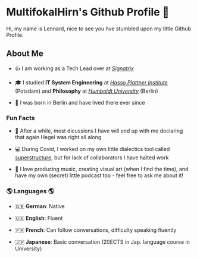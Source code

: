 # MultifokalHirn's Github Profile 👋

Hi, my name is Lennard, nice to see you hve stumbled upon my little Github Profile.


## About Me

- 👍 I am working as a Tech Lead over at [*Signatrix*](https://www.signatrix.com)

- 🎓 I studied **IT System Engineering** at [*Hasso Plattner Institute*](https://hpi.de) (Potsdam) and **Philosophy** at [*Humboldt University*](https://www.hu-berlin.de/de) (Berlin)

- 🐻 I was born in Berlin and have lived there ever since


### Fun Facts

- 💬 After a while, most dicussions I have will end up with me declaring that again Hegel was right all along

- 💻 During Covid, I worked on my own little dialectics tool called [superstructure](https://github.com/MultifokalHirn/superstructure), but for lack of collaborators I have halted work

- 🌱 I love producing music, creating visual art (when I find the time), and have my own (secret) little podcast too - feel free to ask me about it!



### 🌎 Languages 🌎

- 🇩🇪 **German**: Native

- 🇺🇸 **English**: Fluent

- 🇫🇷 **French**: Can follow conversations, difficulty speaking fluently

- 🇯🇵 **Japanese**: Basic conversation (20ECTS in Jap. language course in University)

